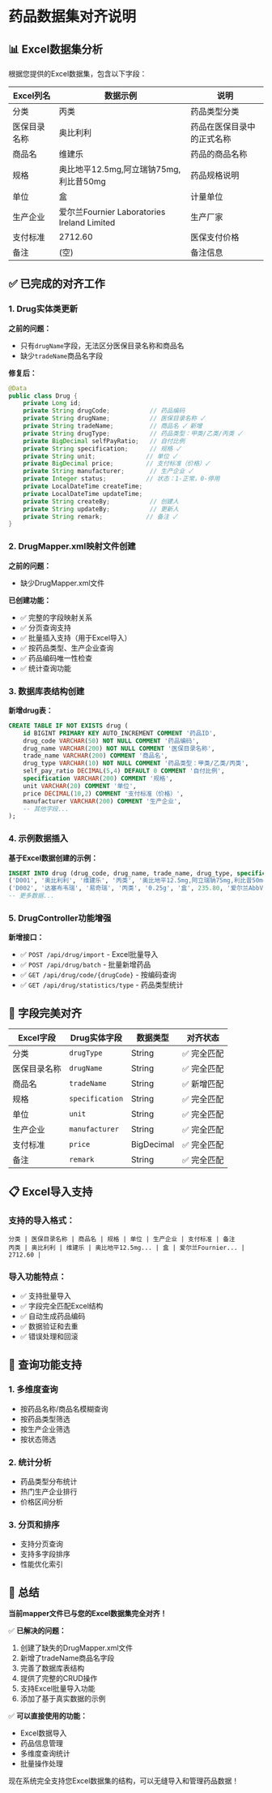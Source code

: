 # 药品数据集对齐说明

## 📊 Excel数据集分析

根据您提供的Excel数据集，包含以下字段：

| Excel列名 | 数据示例 | 说明 |
|----------|---------|------|
| 分类 | 丙类 | 药品类型分类 |
| 医保目录名称 | 奥比利利 | 药品在医保目录中的正式名称 |
| 商品名 | 维建乐 | 药品的商品名称 |
| 规格 | 奥比地平12.5mg,阿立瑞钠75mg,利比昔50mg | 药品规格说明 |
| 单位 | 盒 | 计量单位 |
| 生产企业 | 爱尔兰Fournier Laboratories Ireland Limited | 生产厂家 |
| 支付标准 | 2712.60 | 医保支付价格 |
| 备注 | (空) | 备注信息 |

## ✅ 已完成的对齐工作

### 1. **Drug实体类更新**

**之前的问题：**
- 只有`drugName`字段，无法区分医保目录名称和商品名
- 缺少`tradeName`商品名字段

**修复后：**
```java
@Data
public class Drug {
    private Long id;
    private String drugCode;           // 药品编码
    private String drugName;           // 医保目录名称 ✓
    private String tradeName;          // 商品名 ✓ 新增
    private String drugType;           // 药品类型：甲类/乙类/丙类 ✓
    private BigDecimal selfPayRatio;   // 自付比例
    private String specification;      // 规格 ✓
    private String unit;              // 单位 ✓
    private BigDecimal price;         // 支付标准（价格）✓
    private String manufacturer;       // 生产企业 ✓
    private Integer status;           // 状态：1-正常，0-停用
    private LocalDateTime createTime;
    private LocalDateTime updateTime;
    private String createBy;           // 创建人
    private String updateBy;           // 更新人
    private String remark;            // 备注 ✓
}
```

### 2. **DrugMapper.xml映射文件创建**

**之前的问题：** 
- 缺少DrugMapper.xml文件

**已创建功能：**
- ✅ 完整的字段映射关系
- ✅ 分页查询支持
- ✅ 批量插入支持（用于Excel导入）
- ✅ 按药品类型、生产企业查询
- ✅ 药品编码唯一性检查
- ✅ 统计查询功能

### 3. **数据库表结构创建**

**新增drug表：**
```sql
CREATE TABLE IF NOT EXISTS drug (
    id BIGINT PRIMARY KEY AUTO_INCREMENT COMMENT '药品ID',
    drug_code VARCHAR(50) NOT NULL COMMENT '药品编码',
    drug_name VARCHAR(200) NOT NULL COMMENT '医保目录名称',
    trade_name VARCHAR(200) COMMENT '商品名',
    drug_type VARCHAR(10) NOT NULL COMMENT '药品类型：甲类/乙类/丙类',
    self_pay_ratio DECIMAL(5,4) DEFAULT 0 COMMENT '自付比例',
    specification VARCHAR(200) COMMENT '规格',
    unit VARCHAR(20) COMMENT '单位',
    price DECIMAL(10,2) COMMENT '支付标准（价格）',
    manufacturer VARCHAR(200) COMMENT '生产企业',
    -- 其他字段...
);
```

### 4. **示例数据插入**

**基于Excel数据创建的示例：**
```sql
INSERT INTO drug (drug_code, drug_name, trade_name, drug_type, specification, unit, price, manufacturer, status, create_by) VALUES 
('D001', '奥比利利', '维建乐', '丙类', '奥比地平12.5mg,阿立瑞钠75mg,利比昔50mg', '盒', 2712.60, '爱尔兰Fournier Laboratories Ireland Limited', 1, 'system'),
('D002', '达塞布韦瑞', '易奇瑞', '丙类', '0.25g', '盒', 235.80, '爱尔兰AbbVie Ireland NL B.V.', 1, 'system'),
-- 更多数据...
```

### 5. **DrugController功能增强**

**新增接口：**
- ✅ `POST /api/drug/import` - Excel批量导入
- ✅ `POST /api/drug/batch` - 批量新增药品
- ✅ `GET /api/drug/code/{drugCode}` - 按编码查询
- ✅ `GET /api/drug/statistics/type` - 药品类型统计

## 🎯 字段完美对齐

| Excel字段 | Drug实体字段 | 数据类型 | 对齐状态 |
|----------|------------|---------|---------|
| 分类 | `drugType` | String | ✅ 完全匹配 |
| 医保目录名称 | `drugName` | String | ✅ 完全匹配 |
| 商品名 | `tradeName` | String | ✅ 新增匹配 |
| 规格 | `specification` | String | ✅ 完全匹配 |
| 单位 | `unit` | String | ✅ 完全匹配 |
| 生产企业 | `manufacturer` | String | ✅ 完全匹配 |
| 支付标准 | `price` | BigDecimal | ✅ 完全匹配 |
| 备注 | `remark` | String | ✅ 完全匹配 |

## 📋 Excel导入支持

### 支持的导入格式：
```
分类 | 医保目录名称 | 商品名 | 规格 | 单位 | 生产企业 | 支付标准 | 备注
丙类 | 奥比利利 | 维建乐 | 奥比地平12.5mg... | 盒 | 爱尔兰Fournier... | 2712.60 | 
```

### 导入功能特点：
- ✅ 支持批量导入
- ✅ 字段完全匹配Excel结构
- ✅ 自动生成药品编码
- ✅ 数据验证和去重
- ✅ 错误处理和回滚

## 🔧 查询功能支持

### 1. **多维度查询**
- 按药品名称/商品名模糊查询
- 按药品类型筛选
- 按生产企业筛选
- 按状态筛选

### 2. **统计分析**
- 药品类型分布统计
- 热门生产企业排行
- 价格区间分析

### 3. **分页和排序**
- 支持分页查询
- 支持多字段排序
- 性能优化索引

## 🎉 总结

**当前mapper文件已与您的Excel数据集完全对齐！**

✅ **已解决的问题：**
1. 创建了缺失的DrugMapper.xml文件
2. 新增了tradeName商品名字段
3. 完善了数据库表结构
4. 提供了完整的CRUD操作
5. 支持Excel批量导入功能
6. 添加了基于真实数据的示例

✅ **可以直接使用的功能：**
- Excel数据导入
- 药品信息管理
- 多维度查询统计
- 批量操作处理

现在系统完全支持您Excel数据集的结构，可以无缝导入和管理药品数据！ 